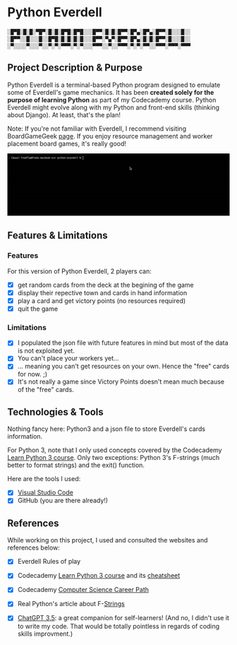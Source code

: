 # Python Everdell

    ░█▀█░█░█░▀█▀░█░█░█▀█░█▀█░░░█▀▀░█░█░█▀▀░█▀▄░█▀▄░█▀▀░█░░░█░░
    ░█▀▀░░█░░░█░░█▀█░█░█░█░█░░░█▀▀░▀▄▀░█▀▀░█▀▄░█░█░█▀▀░█░░░█░░
    ░▀░░░░▀░░░▀░░▀░▀░▀▀▀░▀░▀░░░▀▀▀░░▀░░▀▀▀░▀░▀░▀▀░░▀▀▀░▀▀▀░▀▀▀

## Project Description & Purpose

Python Everdell is a terminal-based Python program designed to emulate some of Everdell's game mechanics. It has been **created solely for the purpose of learning Python** as part of my Codecademy course. Python Everdell might evolve along with my Python and front-end skills (thinking about Django). At least, that's the plan!

Note: If you're not familiar with Everdell, I recommend visiting BoardGameGeek [page](https://boardgamegeek.com/boardgame/199792/everdell). If you enjoy resource management and worker placement board games, it's really good!

![demo](/python_everdell_demo.gif)

## Features & Limitations

### Features
For this version of Python Everdell, 2 players can:
 - [x] get random cards from the deck at the begining of the game
 - [x] display their repective town and cards in hand information
 - [x] play a card and get victory points (no resources required)
 - [x] quit the game

### Limitations
 - [x] I populated the json file with future features in mind but most of the data is not exploited yet.
 - [x] You can't place your workers yet...
 - [x] ... meaning you can't get resources on your own. Hence the "free" cards for now. ;)
 - [x] It's not really a game since Victory Points doesn't mean much because of the "free" cards.

## Technologies & Tools

Nothing fancy here: Python3 and a json file to store Everdell's cards information.

For Python 3, note that I only used concepts covered by the Codecademy [Learn Python 3 course](https://www.codecademy.com/learn/learn-python-3). Only two exceptions: Python 3's F-strings (much better to format strings) and the exit() function.

Here are the tools I used:
 - [x] [Visual Studio Code](https://code.visualstudio.com/)
 - [x] GitHub (you are there already!)

## References

While working on this project, I used and consulted the websites and references below:
 - [x] Everdell Rules of play
 - [x] Codecademy [Learn Python 3 course](https://www.codecademy.com/learn/learn-python-3) and its [cheatsheet](https://www.codecademy.com/learn/learn-python-3/modules/learn-python3-lists/cheatsheet)
 - [x] Codecademy [Computer Science Career Path](https://www.codecademy.com/career-journey/computer-science)
 - [x] Real Python's article about F-[Strings](https://realpython.com/python-f-strings/)
 - [x] [ChatGPT 3.5](https://chat.openai.com/): a great companion for self-learners! (And no, I didn't use it to write my code. That would be totally pointless in regards of coding skills improvment.)
 
